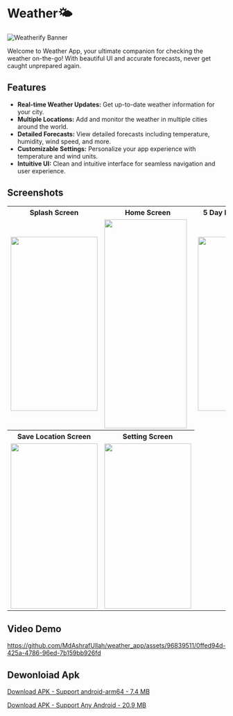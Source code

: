 # Weather🌤️

![Weatherify Banner](https://github.com/MdAshrafUllah/weather_app/assets/96839511/c106c8e9-aef1-48b5-9f12-f7d8af1c66e2)

Welcome to Weather App, your ultimate companion for checking the weather on-the-go! With beautiful UI and accurate forecasts, never get caught unprepared again.

## Features

- **Real-time Weather Updates:** Get up-to-date weather information for your city.
- **Multiple Locations:** Add and monitor the weather in multiple cities around the world.
- **Detailed Forecasts:** View detailed forecasts including temperature, humidity, wind speed, and more.
- **Customizable Settings:** Personalize your app experience with temperature and wind units.
- **Intuitive UI:** Clean and intuitive interface for seamless navigation and user experience.

## Screenshots
<table style="width:100%">
  <tr>
    <th>Splash Screen</th>
    <th>Home Screen</th>
    <th>5 Day Forecast Screen</th>
    <th>Search Screen</th>
  </tr>
  <tr>
    <td><img src="https://github.com/MdAshrafUllah/weather_app/assets/96839511/1f6a0220-3aa7-45e3-a7dd-f3e644249df3" width="200" height="400"></td>
    <td><img src="https://github.com/MdAshrafUllah/weather_app/assets/96839511/55530eb2-459f-492c-9e68-461190433ca9" width="190" height="480"></td>
    <td><img src="https://github.com/MdAshrafUllah/weather_app/assets/96839511/d7c93865-24a0-4a4c-a882-15dbe734ef66" width="200" height="400"></td>
    <td><img src="https://github.com/MdAshrafUllah/weather_app/assets/96839511/c2c03003-248e-4e11-a173-db98c13f5cca" width="200" height="400"></td>
  </tr>
  <tr>
    <th>Save Location Screen</th>
    <th>Setting Screen</th>
  </tr>
  <tr>
    <td><img src="https://github.com/MdAshrafUllah/weather_app/assets/96839511/6051d118-740c-4919-9808-44c0c5ba360d" width="200" height="380"></td>
    <td><img src="https://github.com/MdAshrafUllah/weather_app/assets/96839511/8fdf6dee-b831-418f-becf-fcb37e44b793" width="200" height="380"></td>
  </tr>
</table>

## Video Demo
https://github.com/MdAshrafUllah/weather_app/assets/96839511/0ffed94d-425a-4786-96ed-7b159bb926fd

## Dewonloiad Apk

   [Download APK - Support android-arm64 - 7.4 MB](https://drive.google.com/file/d/132PW0NREMjKXzOx8GIPEEmM9BmEFEXsw/view?usp=sharing)

   [Download APK - Support Any Android - 20.9 MB](https://drive.google.com/file/d/1Yo4xKXVvAbU933iUd_pbt7nIGpgWuRv2/view?usp=sharing)
